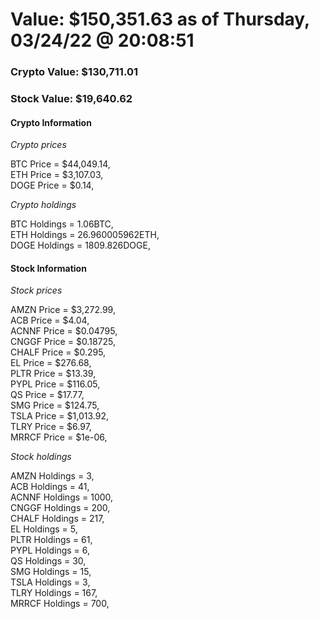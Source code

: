 # Value: $150,351.63 as of Thursday, 03/24/22 @ 20:08:51 

### Crypto Value: $130,711.01

### Stock Value: $19,640.62

#### Crypto Information 
*Crypto prices* 

BTC Price = $44,049.14,  
ETH Price = $3,107.03,  
DOGE Price = $0.14,  


*Crypto holdings* 

BTC Holdings = 1.06BTC,  
ETH Holdings = 26.960005962ETH,  
DOGE Holdings = 1809.826DOGE,  


#### Stock Information 

*Stock prices* 

AMZN Price = $3,272.99,  
ACB Price = $4.04,  
ACNNF Price = $0.04795,  
CNGGF Price = $0.18725,  
CHALF Price = $0.295,  
EL Price = $276.68,  
PLTR Price = $13.39,  
PYPL Price = $116.05,  
QS Price = $17.77,  
SMG Price = $124.75,  
TSLA Price = $1,013.92,  
TLRY Price = $6.97,  
MRRCF Price = $1e-06,  


*Stock holdings* 

AMZN Holdings = 3,  
ACB Holdings = 41,  
ACNNF Holdings = 1000,  
CNGGF Holdings = 200,  
CHALF Holdings = 217,  
EL Holdings = 5,  
PLTR Holdings = 61,  
PYPL Holdings = 6,  
QS Holdings = 30,  
SMG Holdings = 15,  
TSLA Holdings = 3,  
TLRY Holdings = 167,  
MRRCF Holdings = 700,  


